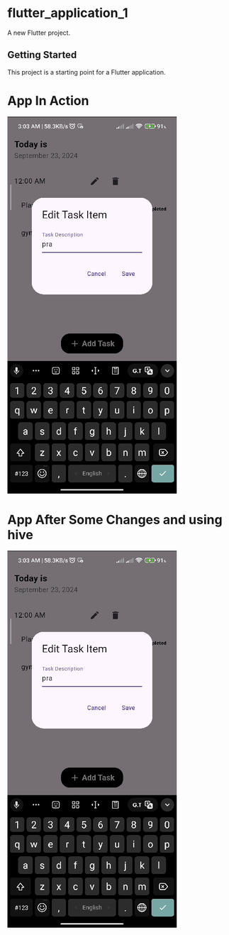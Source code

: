 # flutter_application_1

A new Flutter project.

## Getting Started

This project is a starting point for a Flutter application.

# App In Action
![UI](GIF/ToDoApp.gif)

# App After Some Changes and using hive 

![UI](GIF/ToDoApp.gif)
